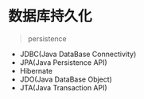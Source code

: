 # 数据库持久化
> persistence

- JDBC(Java DataBase Connectivity)
- JPA(Java Persistence API)
- Hibernate
- JDO(Java DataBase Object)
- JTA(Java Transaction API)
